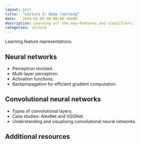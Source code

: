 ```yaml
---
layout: post
title:  "Lecture 5: Deep learning"
date:   2016-02-05 00:00:00 +0200
description: Learning all the way—features and classifiers.
categories: lecture
---
```


Learning feature representations.

## Neural networks

* Perceptron revisted.
* Multi-layer perceptron.
* Activation functions.
* Backpropagation for efficient gradient computation.

## Convolutional neural networks

* Types of convolutional layers.
* Case studies: AlexNet and VGGNet.
* Understanding and visualising convolutional neural networks.

## Additional resources
